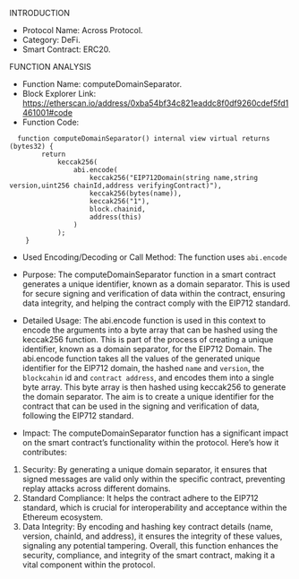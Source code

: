 INTRODUCTION

* Protocol Name: Across Protocol.
* Category: DeFi.
* Smart Contract: ERC20.

FUNCTION ANALYSIS

* Function Name: computeDomainSeparator.
* Block Explorer Link: https://etherscan.io/address/0xba54bf34c821eaddc8f0df9260cdef5fd1461001#code
* Function Code:
```
  function computeDomainSeparator() internal view virtual returns (bytes32) {
        return
            keccak256(
                abi.encode(
                    keccak256("EIP712Domain(string name,string version,uint256 chainId,address verifyingContract)"),
                    keccak256(bytes(name)),
                    keccak256("1"),
                    block.chainid,
                    address(this)
                )
            );
    }
```
* Used Encoding/Decoding or Call Method: The function uses `abi.encode`
  
* Purpose: The computeDomainSeparator function in a smart contract generates a unique identifier, known as a domain separator. This is used for secure signing and verification of data within the contract, ensuring data integrity, and helping the contract comply with the EIP712 standard.
  
* Detailed Usage: The abi.encode function is used in this context to encode the arguments into a byte array that can be hashed using the keccak256 function. This is part of the process of creating a unique identifier, known as a domain separator, for the EIP712 Domain. The abi.encode function takes all the values of the generated unique identifier for the EIP712 domain, the hashed `name` and `version`, the `blockcahin` id and `contract address`, and encodes them into a single byte array. This byte array is then hashed using keccak256 to generate the domain separator.
The aim is to create a unique identifier for the contract that can be used in the signing and verification of data, following the EIP712 standard.

* Impact: The computeDomainSeparator function has a significant impact on the smart contract’s functionality within the protocol. Here’s how it contributes:
1. Security: By generating a unique domain separator, it ensures that signed messages are valid only within the specific contract, preventing replay attacks across different domains.
2. Standard Compliance: It helps the contract adhere to the EIP712 standard, which is crucial for interoperability and acceptance within the Ethereum ecosystem.
3. Data Integrity: By encoding and hashing key contract details (name, version, chainId, and address), it ensures the integrity of these values, signaling any potential tampering.
Overall, this function enhances the security, compliance, and integrity of the smart contract, making it a vital component within the protocol.
